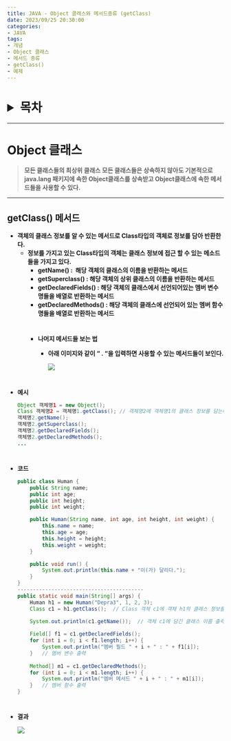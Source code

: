 ```yaml
---
title: JAVA - Object 클래스와 메서드종류 (getClass)
date: 2023/09/25 20:30:00
categories:
- JAVA
tags:
- 개념
- Object 클래스
- 메서드 종류
- getClass()
- 예제
---
```

<h1>
<details>
<summary>목차</summary>
<div markdown="1">

- [Object 클래스](#Object-클래스)
	- [getClass() 메서드](#getClass-메서드)

</div>
</details>
</h1>

---

# Object 클래스

> **모든 클래스들의 최상위 클래스
모든 클래스들은 상속하지 않아도 기본적으로 java.lang 패키지에 속한 Object클래스를 상속받고 Object클래스에 속한 메서드들을 사용할 수 있다.**
> 

---

## getClass() 메서드

- **객체의 클래스 정보를 알 수 있는 메서드로 Class타입의 객체로 정보를 담아 반환한다.**
    - **정보를 가지고 있는 Class타입의 객체는 클래스 정보에 접근 할 수 있는 메소드들을 가지고 있다.**
        - **getName() :  해당 객체의 클래스의 이름을 반환하는 메서드**
        - **getSuperclass() : 해당 객체의 상위 클래스의 이름을 반환하는 메서드**
        - **getDeclaredFields() : 해당 객체의 클래스에서 선언되어있는 멤버 변수명들을 배열로 반환하는 메서드**
        - **getDeclaredMethods() : 해당 객체의 클래스에 선언되어 있는 멤버 함수명들을 배열로 반환하는 메서드**
		#
        - **나머지 메서드들 보는 법**
			- **아래 이미지와 같이 “ . “을 입력하면 사용할 수 있는 메서드들이 보인다.**
            
            	![](/Images/2023/09/JAVA-Object클래스와메서드종류②/Untitled.png)
            
            
#
- **예시**
    
    ```java
    Object 객체명1 = new Object();
    Class 객체명2 = 객체명1.getClass(); // 객체명2에 객체명1의 클래스 정보를 담는다.
	객체명2.getName();
	객체명2.getSuperclass();
	객체명2.getDeclaredFields();
	객체명2.getDeclaredMethods();
	...
    ```
#
- **코드**
    
    ```java
    public class Human {
    	public String name;
    	public int age;
    	public int height;
    	public int weight;
    
    	public Human(String name, int age, int height, int weight) {
    		this.name = name;
    		this.age = age;
    		this.height = height;
    		this.weight = weight;
    	}
    
    	public void run() {
    		System.out.println(this.name + "이(가) 달리다.");
    	}
    }
    -----------------------------------------
    public static void main(String[] args) {
    	Human h1 = new Human("Depra3", 1, 2, 3);
    	Class c1 = h1.getClass();  // Class 객체 c1에 객체 h1의 클래스 정보를 담는다.
    
    	System.out.println(c1.getName());  // 객체 c1에 담긴 클래스 이름 출력
    	
    	Field[] f1 = c1.getDeclaredFields();
    	for (int i = 0; i < f1.length; i++) {
    		System.out.println("멤버 필드 " + i + " : " + f1[i]);
    	}   // 멤버 변수 출력
    	
    	Method[] m1 = c1.getDeclaredMethods();
    	for (int i = 0; i < m1.length; i++) {
    		System.out.println("멤버 메서드 " + i + " : " + m1[i]);
    	}   // 멤버 함수 출력
    }
    ```
#
- **결과**
    
    ![](/Images/2023/09/JAVA-Object클래스와메서드종류②/Untitled%201.png)